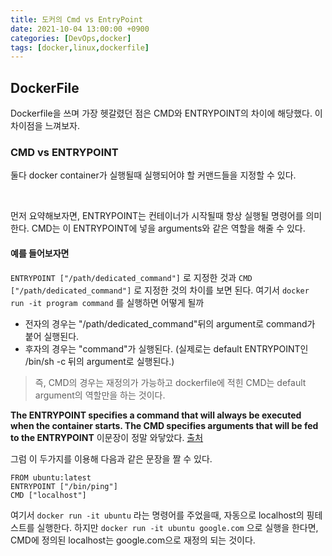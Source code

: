 ```yaml
---
title: 도커의 Cmd vs EntryPoint
date: 2021-10-04 13:00:00 +0900
categories: [DevOps,docker]
tags: [docker,linux,dockerfile]
---
```


## DockerFile 

Dockerfile을 쓰며 가장 헷갈렸던 점은 CMD와 ENTRYPOINT의 차이에 해당했다. 이 차이점을 느껴보자.

### CMD vs ENTRYPOINT
둘다 docker container가 실행될때 실행되어야 할 커맨드들을 지정할 수 있다. 

<br>

먼저 요약해보자면, ENTRYPOINT는 컨테이너가 시작될때 항상 실행될 명령어를 의미한다. CMD는 이 ENTRYPOINT에 넣을 arguments와 같은 역할을 해줄 수 있다.

#### 예를 들어보자면

`ENTRYPOINT ["/path/dedicated_command"]` 로 지정한 것과 `CMD ["/path/dedicated_command"]` 로 지정한 것의 차이를 보면 된다. 여기서 `docker run -it program command` 를 실행하면 어떻게 될까

- 전자의 경우는 "/path/dedicated_command"뒤의 argument로 command가 붙어 실행된다.
- 후자의 경우는 "command"가 실행된다. (실제로는 default ENTRYPOINT인 /bin/sh -c 뒤의 argument로 실행된다.)
> 즉, CMD의 경우는 재정의가 가능하고 dockerfile에 적힌 CMD는 default argument의 역할만을 하는 것이다.

__The ENTRYPOINT specifies a command that will always be executed when the container starts. The CMD specifies arguments that will be fed to the ENTRYPOINT__ 이문장이 정말 와닿았다. [출처](https://stackoverflow.com/questions/21553353/what-is-the-difference-between-cmd-and-entrypoint-in-a-dockerfile)
<br>

그럼 이 두가지를 이용해 다음과 같은 문장을 짤 수 있다.

```
FROM ubuntu:latest
ENTRYPOINT ["/bin/ping"]
CMD ["localhost"]
```

여기서 `docker run -it ubuntu` 라는 명령어를 주었을때, 자동으로 localhost의 핑테스트를 실행한다. 하지만 `docker run -it ubuntu google.com` 으로 실행을 한다면, CMD에 정의된 localhost는 google.com으로 재정의 되는 것이다.
